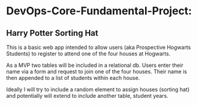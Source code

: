 # DevOps-Core-Fundamental-Project: 
## Harry Potter Sorting Hat

This is a basic web app intended to allow users (aka Prospective Hogwarts Students) to register to attend one of the four houses at Hogwarts.

As a MVP two tables will be included in a relational db.  Users enter their name via a form and request to join one of the four houses.
Their name is then appended to a list of students within each house.

Ideally I will try to include a random element to assign houses (sorting hat) and potentially will extend to include another table, student 
years.

